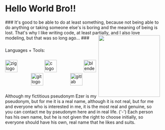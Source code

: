 <h1 align="left">Hello World Bro!!</h1>
###
It's good to be able to do at least something, because not being able to do anything or taking someone else's is boring and the meaning of being is lost. That's why I like writing code, at least partially, and I also love modeling, but that was so long ago...
###

<img align="right" height="200" src="https://gifcop.com/wp-content/uploads/blue-archive-peace-out.gif"  />

###

<p align="left">Languages + Tools:</p>

###

<div align="left">
  <img src="https://cdn.jsdelivr.net/gh/devicons/devicon/icons/zig/zig-original.svg" height="40" alt="zig logo"  />
  <img width="80" />
  <img src="https://cdn.jsdelivr.net/gh/devicons/devicon/icons/c/c-original.svg" height="40" alt="c logo"  />
  <img width="80" />
  <img src="https://cdn.jsdelivr.net/gh/devicons/devicon/icons/blender/blender-original.svg" height="40" alt="blender logo"  />
  <img width="80" />
  <img src="https://cdn.jsdelivr.net/gh/devicons/devicon/icons/git/git-original.svg" height="40" alt="git logo"  />
  <img width="80" />
  <img src="https://cdn.jsdelivr.net/gh/devicons/devicon/icons/gitlab/gitlab-original.svg" height="40" alt="gitlab logo"  />
</div>

###
Although my fictitious pseudonym Ezer is my pseudonym, but for me it is a real name, although it is not real, but for me and everyone who is interested in me, it is the most real and genuine, so you can contact me by pseudonym here and in real life. ('-') Each person has his own name, but he is not given the right to choose initially, so everyone should have his own, real name that he likes and suits.
